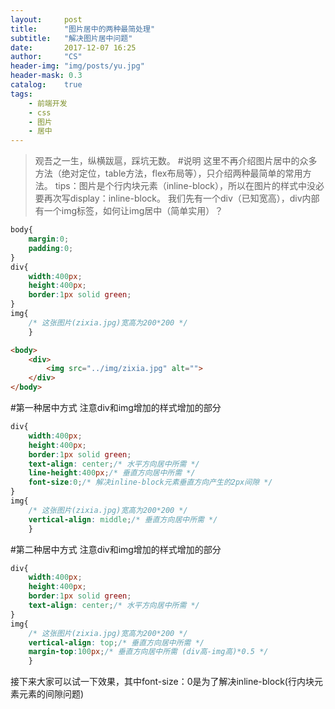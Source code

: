 ```yaml
---
layout:     post
title:      "图片居中的两种最简处理"
subtitle:   "解决图片居中问题"
date:       2017-12-07 16:25
author:     "CS"
header-img: "img/posts/yu.jpg"
header-mask: 0.3
catalog:    true
tags:
    - 前端开发
    - css
    - 图片
    - 居中
---
```


> 观吾之一生，纵横跋扈，踩坑无数。
#说明
这里不再介绍图片居中的众多方法（绝对定位，table方法，flex布局等），只介绍两种最简单的常用方法。
tips：图片是个行内块元素（inline-block），所以在图片的样式中没必要再次写display：inline-block。
我们先有一个div（已知宽高），div内部有一个img标签，如何让img居中（简单实用）？
```css
body{
    margin:0;
    padding:0;
}
div{
    width:400px;
    height:400px;
    border:1px solid green;
}
img{
    /* 这张图片(zixia.jpg)宽高为200*200 */
    }
```
```html
<body>
    <div>
    	<img src="../img/zixia.jpg" alt="">
    </div>
</body>
```
#第一种居中方式
注意div和img增加的样式增加的部分

```css
div{
    width:400px;
    height:400px;
    border:1px solid green;
    text-align: center;/* 水平方向居中所需 */
    line-height:400px;/* 垂直方向居中所需 */
    font-size:0;/* 解决inline-block元素垂直方向产生的2px间隙 */
}
img{
    /* 这张图片(zixia.jpg)宽高为200*200 */
    vertical-align: middle;/* 垂直方向居中所需 */
    }
```
#第二种居中方式
注意div和img增加的样式增加的部分

```css
div{
    width:400px;
    height:400px;
    border:1px solid green;
    text-align: center;/* 水平方向居中所需 */
}
img{
    /* 这张图片(zixia.jpg)宽高为200*200 */
    vertical-align: top;/* 垂直方向居中所需 */
    margin-top:100px;/* 垂直方向居中所需 (div高-img高)*0.5 */
    }
```
接下来大家可以试一下效果，其中font-size：0是为了解决inline-block(行内块元素元素的间隙问题)